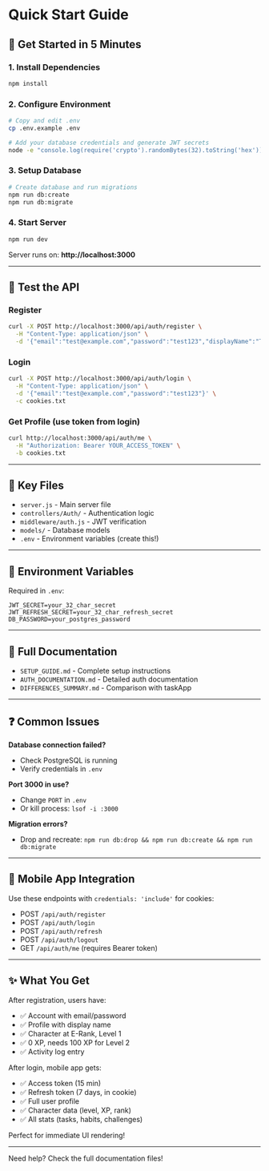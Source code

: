# Quick Start Guide

## 🚀 Get Started in 5 Minutes

### 1. Install Dependencies
```bash
npm install
```

### 2. Configure Environment
```bash
# Copy and edit .env
cp .env.example .env

# Add your database credentials and generate JWT secrets
node -e "console.log(require('crypto').randomBytes(32).toString('hex'))"
```

### 3. Setup Database
```bash
# Create database and run migrations
npm run db:create
npm run db:migrate
```

### 4. Start Server
```bash
npm run dev
```

Server runs on: **http://localhost:3000**

---

## 🧪 Test the API

### Register
```bash
curl -X POST http://localhost:3000/api/auth/register \
  -H "Content-Type: application/json" \
  -d '{"email":"test@example.com","password":"test123","displayName":"Test Hunter"}'
```

### Login
```bash
curl -X POST http://localhost:3000/api/auth/login \
  -H "Content-Type: application/json" \
  -d '{"email":"test@example.com","password":"test123"}' \
  -c cookies.txt
```

### Get Profile (use token from login)
```bash
curl http://localhost:3000/api/auth/me \
  -H "Authorization: Bearer YOUR_ACCESS_TOKEN" \
  -b cookies.txt
```

---

## 📂 Key Files

- `server.js` - Main server file
- `controllers/Auth/` - Authentication logic
- `middleware/auth.js` - JWT verification
- `models/` - Database models
- `.env` - Environment variables (create this!)

---

## 🔑 Environment Variables

Required in `.env`:
```env
JWT_SECRET=your_32_char_secret
JWT_REFRESH_SECRET=your_32_char_refresh_secret
DB_PASSWORD=your_postgres_password
```

---

## 📖 Full Documentation

- `SETUP_GUIDE.md` - Complete setup instructions
- `AUTH_DOCUMENTATION.md` - Detailed auth documentation
- `DIFFERENCES_SUMMARY.md` - Comparison with taskApp

---

## ❓ Common Issues

**Database connection failed?**
- Check PostgreSQL is running
- Verify credentials in `.env`

**Port 3000 in use?**
- Change `PORT` in `.env`
- Or kill process: `lsof -i :3000`

**Migration errors?**
- Drop and recreate: `npm run db:drop && npm run db:create && npm run db:migrate`

---

## 📱 Mobile App Integration

Use these endpoints with `credentials: 'include'` for cookies:
- POST `/api/auth/register`
- POST `/api/auth/login` 
- POST `/api/auth/refresh`
- POST `/api/auth/logout`
- GET `/api/auth/me` (requires Bearer token)

---

## ✨ What You Get

After registration, users have:
- ✅ Account with email/password
- ✅ Profile with display name
- ✅ Character at E-Rank, Level 1
- ✅ 0 XP, needs 100 XP for Level 2
- ✅ Activity log entry

After login, mobile app gets:
- ✅ Access token (15 min)
- ✅ Refresh token (7 days, in cookie)
- ✅ Full user profile
- ✅ Character data (level, XP, rank)
- ✅ All stats (tasks, habits, challenges)

Perfect for immediate UI rendering!

---

Need help? Check the full documentation files!

